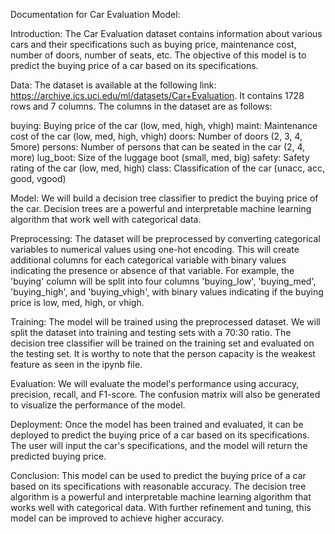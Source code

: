 Documentation for Car Evaluation Model:

Introduction:
The Car Evaluation dataset contains information about various cars and their specifications such as buying price, maintenance cost, number of doors, number of seats, etc. The objective of this model is to predict the buying price of a car based on its specifications.

Data:
The dataset is available at the following link: https://archive.ics.uci.edu/ml/datasets/Car+Evaluation. It contains 1728 rows and 7 columns. The columns in the dataset are as follows:

buying: Buying price of the car (low, med, high, vhigh)
maint: Maintenance cost of the car (low, med, high, vhigh)
doors: Number of doors (2, 3, 4, 5more)
persons: Number of persons that can be seated in the car (2, 4, more)
lug_boot: Size of the luggage boot (small, med, big)
safety: Safety rating of the car (low, med, high)
class: Classification of the car (unacc, acc, good, vgood)

Model:
We will build a decision tree classifier to predict the buying price of the car. Decision trees are a powerful and interpretable machine learning algorithm that work well with categorical data.

Preprocessing:
The dataset will be preprocessed by converting categorical variables to numerical values using one-hot encoding. This will create additional columns for each categorical variable with binary values indicating the presence or absence of that variable. For example, the 'buying' column will be split into four columns 'buying_low', 'buying_med', 'buying_high', and 'buying_vhigh', with binary values indicating if the buying price is low, med, high, or vhigh.

Training:
The model will be trained using the preprocessed dataset. We will split the dataset into training and testing sets with a 70:30 ratio. The decision tree classifier will be trained on the training set and evaluated on the testing set. It is worthy to note that the person capacity is the weakest feature as seen in the ipynb file.

Evaluation:
We will evaluate the model's performance using accuracy, precision, recall, and F1-score. The confusion matrix will also be generated to visualize the performance of the model.

Deployment:
Once the model has been trained and evaluated, it can be deployed to predict the buying price of a car based on its specifications. The user will input the car's specifications, and the model will return the predicted buying price.

Conclusion:
This model can be used to predict the buying price of a car based on its specifications with reasonable accuracy. The decision tree algorithm is a powerful and interpretable machine learning algorithm that works well with categorical data. With further refinement and tuning, this model can be improved to achieve higher accuracy.
